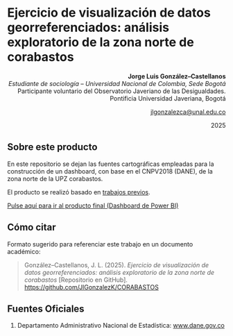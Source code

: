 # Ejercicio de visualización de datos georreferenciados: análisis exploratorio de la zona norte de corabastos

<div align="right">

**Jorge Luis González–Castellanos**  
*Estudiante de sociología – Universidad Nacional de Colombia, Sede Bogotá*  
Participante voluntario del Observatorio Javeriano de las Desigualdades. Pontificia Universidad Javeriana, Bogotá

[jlgonzalezca@unal.edu.co](mailto:jlgonzalezca@unal.edu.co)  

2025  

</div>

## Sobre este producto 

En este repositorio se dejan las fuentes cartográficas empleadas para la construcción de un dashboard, con base en el CNPV2018 (DANE), de la zona norte de la UPZ corabastos. 

El producto se realizó basado en [trabajos previos](https://github.com/JlGonzalezK/DATA_OJD).

[Pulse aquí para ir al producto final (Dashboard de Power BI)](https://app.powerbi.com/view?r=eyJrIjoiMGJlMGFjNDAtYjNlMy00ZDFmLWI4YzMtMDM4ZmExMmQ5MWFlIiwidCI6IjU3N2ZjMWQ4LTA5MjItNDU4ZS04N2JmLWVjNGY0NTVlYjYwMCIsImMiOjR9)

## Cómo citar

Formato sugerido para referenciar este trabajo en un documento académico:

> González–Castellanos, J. L. (2025). *Ejercicio de visualización de datos georreferenciados: análisis exploratorio de la zona norte de corabastos* [Repositorio en GitHub]. https://github.com/JlGonzalezK/CORABASTOS

## Fuentes Oficiales

1. Departamento Administrativo Nacional de Estadística: www.dane.gov.co
